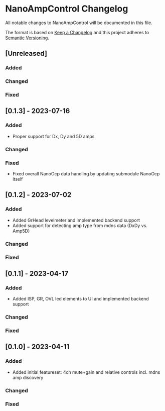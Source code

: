 # NanoAmpControl Changelog
All notable changes to NanoAmpControl will be documented in this file.

The format is based on [Keep a Changelog](http://keepachangelog.com/en/1.0.0/)
and this project adheres to [Semantic Versioning](http://semver.org/spec/v2.0.0.html).

## [Unreleased]
### Added

### Changed

### Fixed

## [0.1.3] - 2023-07-16
### Added
- Proper support for Dx, Dy and 5D amps

### Changed

### Fixed
- Fixed overall NanoOcp data handling by updating submodule NanoOcp itself

## [0.1.2] - 2023-07-02
### Added
- Added GrHead levelmeter and implemented backend support
- Added support for detecting amp type from mdns data (DxDy vs. Amp5D)

### Changed

### Fixed

## [0.1.1] - 2023-04-17
### Added
- Added ISP, GR, OVL led elements to UI and implemented backend support

### Changed

### Fixed

## [0.1.0] - 2023-04-11
### Added
- Added initial featureset: 4ch mute+gain and relative controls incl. mdns amp discovery

### Changed

### Fixed
